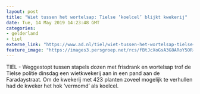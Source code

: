 ```yaml
---
layout: post
title: "Wiet tussen het wortelsap: Tielse ‘koelcel’ blijkt kwekerij"
date: Tue, 14 May 2019 14:23:48 GMT
categories: 
- gelderland 
- tiel 
externe_link: "https://www.ad.nl/tiel/wiet-tussen-het-wortelsap-tielse-koelcel-blijkt-kwekerij~a95896f0/"
feature_image: "https://images3.persgroep.net/rcs/fBtJcXoGsA3G8ARoY5OR-0lwSC4/diocontent/148354099/_fitwidth/400/?appId=21791a8992982cd8da851550a453bd7f&quality=0.7"
---
```


TIEL - Weggestopt tussen stapels dozen met frisdrank en wortelsap trof de Tielse politie dinsdag een wietkwekerij aan in een pand aan de Faradaystraat. Om de kwekerij met 423 planten zoveel mogelijk te verhullen had de kweker het hok ‘vermomd’ als koelcel.
